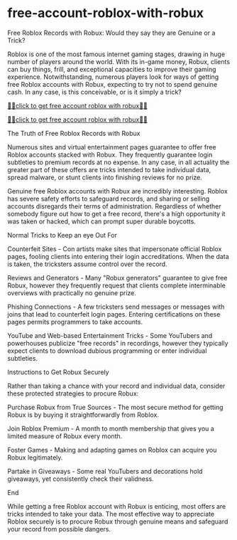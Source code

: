 # free-account-roblox-with-robux
Free Roblox Records with Robux: Would they say they are Genuine or a Trick?

Roblox is one of the most famous internet gaming stages, drawing in huge number of players around the world. With its in-game money, Robux, clients can buy things, frill, and exceptional capacities to improve their gaming experience. Notwithstanding, numerous players look for ways of getting free Roblox accounts with Robux, expecting to try not to spend genuine cash. In any case, is this conceivable, or is it simply a trick?


[🧧🧧click to get free account roblox with robux🧧🧧](https://trusted.xebecreward.com/xx/)


[🧧🧧click to get free account roblox with robux🧧🧧](https://trusted.xebecreward.com/xx/)

The Truth of Free Roblox Records with Robux

Numerous sites and virtual entertainment pages guarantee to offer free Roblox accounts stacked with Robux. They frequently guarantee login subtleties to premium records at no expense. In any case, in all actuality the greater part of these offers are tricks intended to take individual data, spread malware, or stunt clients into finishing reviews for no prize.

Genuine free Roblox accounts with Robux are incredibly interesting. Roblox has severe safety efforts to safeguard records, and sharing or selling accounts disregards their terms of administration. Regardless of whether somebody figure out how to get a free record, there's a high opportunity it was taken or hacked, which can prompt super durable boycotts.

Normal Tricks to Keep an eye Out For

Counterfeit Sites - Con artists make sites that impersonate official Roblox pages, fooling clients into entering their login accreditations. When the data is taken, the tricksters assume control over the record.

Reviews and Generators - Many "Robux generators" guarantee to give free Robux, however they frequently request that clients complete interminable overviews with practically no genuine prize.

Phishing Connections - A few tricksters send messages or messages with joins that lead to counterfeit login pages. Entering certifications on these pages permits programmers to take accounts.

YouTube and Web-based Entertainment Tricks - Some YouTubers and powerhouses publicize "free records" in recordings, however they typically expect clients to download dubious programming or enter individual subtleties.

Instructions to Get Robux Securely

Rather than taking a chance with your record and individual data, consider these protected strategies to procure Robux:

Purchase Robux from True Sources - The most secure method for getting Robux is by buying it straightforwardly from Roblox.

Join Roblox Premium - A month to month membership that gives you a limited measure of Robux every month.

Foster Games - Making and adapting games on Roblox can acquire you Robux legitimately.

Partake in Giveaways - Some real YouTubers and decorations hold giveaways, yet consistently check their validness.

End

While getting a free Roblox account with Robux is enticing, most offers are tricks intended to take your data. The most effective way to appreciate Roblox securely is to procure Robux through genuine means and safeguard your record from possible dangers.
